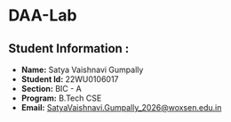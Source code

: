 # DAA-Lab

## Student Information :

- **Name:** Satya Vaishnavi Gumpally    
- **Student Id:** 22WU0106017    
- **Section:** BIC - A    
- **Program:** B.Tech CSE    
- **Email:** SatyaVaishnavi.Gumpally_2026@woxsen.edu.in



